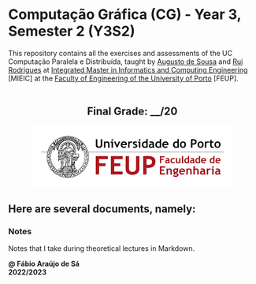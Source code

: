 # Computação Gráfica (CG) - Year 3, Semester 2 (Y3S2)

This repository contains all the exercises and assessments of the UC Computação Paralela e Distribuída, taught by [Augusto de Sousa](https://sigarra.up.pt/feup/pt/func_geral.FormView?p_codigo=209500) and [Rui Rodrigues](https://sigarra.up.pt/feup/pt/func_geral.FormView?p_codigo=466668) at [Integrated Master in Informatics and Computing Engineering](https://sigarra.up.pt/feup/pt/cur_geral.cur_view?pv_curso_id=742) [MIEIC] at the [Faculty of Engineering of the University of Porto](https://sigarra.up.pt/feup/pt/web_page.Inicial) [FEUP]. <br> <br>

<h2 align = "center" >Final Grade: __/20</h2>
<p align = "center" >
  <img 
       title = "FEUP logo"
       src = "Images//FEUP_Logo.png" 
       alt = "FEUP Logo" 
       />
</p>

## Here are several documents, namely:

### Notes
Notes that I take during theoretical lectures in Markdown. <br>

**@ Fábio Araújo de Sá** <br>
**2022/2023**